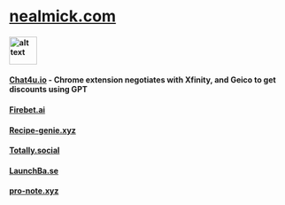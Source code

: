 

# [nealmick.com](https://nealmick.com)


####  <img src="https://cdn.nealmick.com/portfolio/project_images/icon512_aHCO2wJ.jpg" alt="alt text" height="50" style="width:auto;">
#### [Chat4u.io](https://chat4u.io/) - Chrome extension negotiates with Xfinity, and Geico to get discounts using GPT

#### [Firebet.ai](https://firebet.ai/)

#### [Recipe-genie.xyz](https://recipe-genie.xyz/)

#### [Totally.social](https://totally.social/)

#### [LaunchBa.se](https://launchba.se/)

#### [pro-note.xyz](https://pro-note.xyz/)
